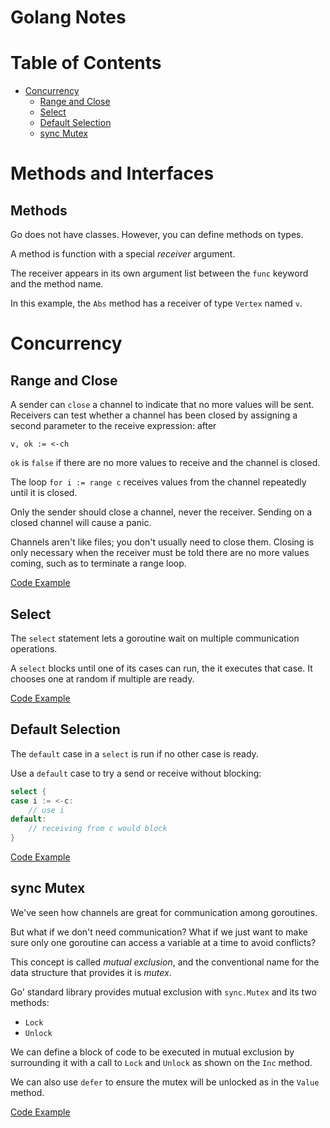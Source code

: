 # Golang Notes

# Table of Contents

- [Concurrency](#concurrency)
  - [Range and Close](#range-and-close)
  - [Select](#select)
  - [Default Selection](#default-selection)
  - [sync Mutex](#sync-mutex)

# Methods and Interfaces

## Methods

Go does not have classes. However, you can define methods on types.

A method is function with a special _receiver_ argument.

The receiver appears in its own argument list between the `func` keyword and the method name.

In this example, the `Abs` method has a receiver of type `Vertex` named `v`.

# Concurrency

## Range and Close

A sender can `close` a channel to indicate that no more values will be sent. Receivers can test whether a channel has been closed by assigning a second parameter to the receive expression: after

`v, ok := <-ch`

`ok` is `false` if there are no more values to receive and the channel is closed.

The loop `for i := range c` receives values from the channel repeatedly until it is closed.

Only the sender should close a channel, never the receiver. Sending on a closed channel will cause a panic.

Channels aren't like files; you don't usually need to close them. Closing is only necessary when the receiver must be told there are no more values coming, such as to terminate a range loop.

[Code Example](14-concurrency/04-range-and-close/main.go)

## Select

The `select` statement lets a goroutine wait on multiple communication operations.

A `select` blocks until one of its cases can run, the it executes that case. It chooses one at random if multiple are ready.

[Code Example](14-concurrency/05-select/main.go)

## Default Selection

The `default` case in a `select` is run if no other case is ready.

Use a `default` case to try a send or receive without blocking:

```go
select {
case i := <-c:
    // use i
default:
    // receiving from c would block
}
```

[Code Example](14-concurrency/06-default-selection/main.go)

## sync Mutex

We've seen how channels are great for communication among goroutines.

But what if we don't need communication? What if we just want to make sure only one goroutine can access a variable at a time to avoid conflicts?

This concept is called _mutual exclusion_, and the conventional name for the data structure that provides it is _mutex_.

Go' standard library provides mutual exclusion with `sync.Mutex` and its two methods:

- `Lock`
- `Unlock`

We can define a block of code to be executed in mutual exclusion by surrounding it with a call to `Lock` and `Unlock` as shown on the `Inc` method.

We can also use `defer` to ensure the mutex will be unlocked as in the `Value` method.

[Code Example](14-concurrency/07-sync-mutex/main.go)
